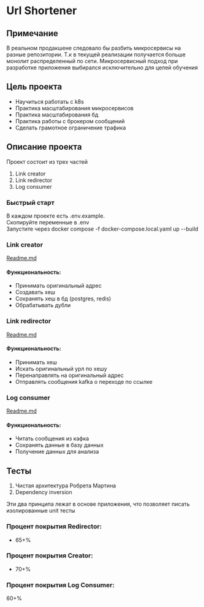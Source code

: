 # Url Shortener

## Примечание 
В реальном продакшене следовало бы разбить микросервисы на разные репозитории. Т.к в текущей реализации получается больше монолит распределенный по сети.
Микросервисный подход при разработке приложения выбирался исключительно для целей обучения

## Цель проекта
- Научиться работать с k8s
- Практика масштабирования микросервисов
- Практика масштабирования бд
- Практика работы с брокером сообщений
- Сделать грамотное ограничение трафика


## Описание проекта
Проект состоит из трех частей
1. Link creator
2. Link redirector
3. Log consumer

### Быстрый старт
В каждом проекте есть .env.example.   
Скопируйте переменные в .env  
Запустите через docker compose -f docker-compose.local.yaml up --build  

### Link creator
[Readme.md](https://github.com/Zrossiz/shortener/blob/main/LinkCreator/README.md)
#### Функциональность:
- Принимать оригинальный адрес
- Создавать хеш
- Сохранять хеш в бд (postgres, redis)
- Обрабатывать дубли

### Link redirector
[Readme.md](https://github.com/Zrossiz/shortener/blob/main/LinkRedirector/README.md)  
#### Функциональность:
- Принимать хеш
- Искать оригинальный урл по хешу
- Перенаправлять на оригинальный адрес
- Отправлять сообщения kafka о переходе по ссылке

### Log consumer
[Readme.md](https://github.com/Zrossiz/shortener/blob/main/LogConsumer/README.md)  
#### Функциональность:
- Читать сообщения из кафка
- Сохранять данные в базу данных
- Получение данных для анализа

## Тесты
1. Чистая архитектура Робрета Мартина
2. Dependency inversion

Эти два принципа лежат в основе приложения, что позволяет писать изолированные unit тесты  
### Процент покрытия Redirector:
- 65+%

### Процент покрытия Creator:
- 70+%

### Процент покрытия Log Consumer:
60+%